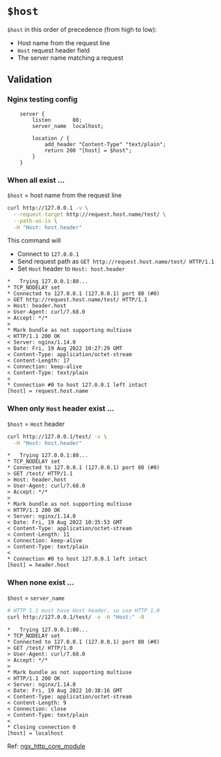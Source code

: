 # `$host`

`$host` in this order of precedence (from high to low): 

- Host name from the request line
- `Host` request header field
- The server name matching a request

## Validation

### Nginx testing config

```nginx
    server {
        listen       80;
        server_name  localhost;

        location / {
            add_header "Content-Type" "text/plain";
            return 200 "[host] = $host";
        }
    }
```

### When all exist ...

`$host` = host name from the request line

```bash
curl http://127.0.0.1 -v \
  --request-target http://request.host.name/test/ \
  --path-as-is \
  -H "Host: host.header"
```

This command will

- Connect to `127.0.0.1`
- Send request path as `GET http://request.host.name/test/ HTTP/1.1`
- Set `Host` header to `Host: host.header`

```
*   Trying 127.0.0.1:80...
* TCP_NODELAY set
* Connected to 127.0.0.1 (127.0.0.1) port 80 (#0)
> GET http://request.host.name/test/ HTTP/1.1
> Host: header.host
> User-Agent: curl/7.68.0
> Accept: */*
>
* Mark bundle as not supporting multiuse
< HTTP/1.1 200 OK
< Server: nginx/1.14.0
< Date: Fri, 19 Aug 2022 10:27:29 GMT
< Content-Type: application/octet-stream
< Content-Length: 17
< Connection: keep-alive
< Content-Type: text/plain
<
* Connection #0 to host 127.0.0.1 left intact
[host] = request.host.name
```

### When only `Host` header exist ...

`$host` = `Host` header

```bash
curl http://127.0.0.1/test/ -v \
  -H "Host: host.header"
```

```
*   Trying 127.0.0.1:80...
* TCP_NODELAY set
* Connected to 127.0.0.1 (127.0.0.1) port 80 (#0)
> GET /test/ HTTP/1.1
> Host: header.host
> User-Agent: curl/7.68.0
> Accept: */*
>
* Mark bundle as not supporting multiuse
< HTTP/1.1 200 OK
< Server: nginx/1.14.0
< Date: Fri, 19 Aug 2022 10:35:53 GMT
< Content-Type: application/octet-stream
< Content-Length: 11
< Connection: keep-alive
< Content-Type: text/plain
<
* Connection #0 to host 127.0.0.1 left intact
[host] = header.host
```

### When none exist ...

`$host` = `server_name`

```bash
# HTTP 1.1 must have Host header, so use HTTP 1.0
curl http://127.0.0.1/test/ -v -H "Host:" -0
```

```
*   Trying 127.0.0.1:80...
* TCP_NODELAY set
* Connected to 127.0.0.1 (127.0.0.1) port 80 (#0)
> GET /test/ HTTP/1.0
> User-Agent: curl/7.68.0
> Accept: */*
>
* Mark bundle as not supporting multiuse
< HTTP/1.1 200 OK
< Server: nginx/1.14.0
< Date: Fri, 19 Aug 2022 10:38:16 GMT
< Content-Type: application/octet-stream
< Content-Length: 9
< Connection: close
< Content-Type: text/plain
<
* Closing connection 0
[host] = localhost
```

Ref: [ngx_http_core_module](http://nginx.org/en/docs/http/ngx_http_core_module.html#var_host)
